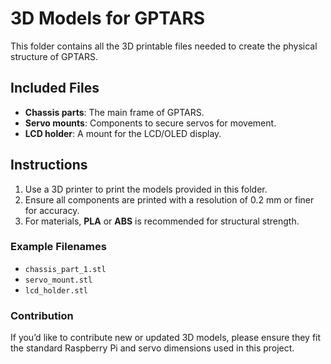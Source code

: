 # 3D Models for GPTARS

This folder contains all the 3D printable files needed to create the physical structure of GPTARS.

## Included Files
- **Chassis parts**: The main frame of GPTARS.
- **Servo mounts**: Components to secure servos for movement.
- **LCD holder**: A mount for the LCD/OLED display.

## Instructions
1. Use a 3D printer to print the models provided in this folder.
2. Ensure all components are printed with a resolution of 0.2 mm or finer for accuracy.
3. For materials, **PLA** or **ABS** is recommended for structural strength.

### Example Filenames
- `chassis_part_1.stl`
- `servo_mount.stl`
- `lcd_holder.stl`

### Contribution
If you’d like to contribute new or updated 3D models, please ensure they fit the standard Raspberry Pi and servo dimensions used in this project.
